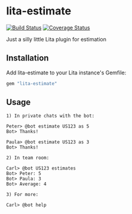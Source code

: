 # lita-estimate

[![Build Status](https://travis-ci.org/ingoweiss/lita-estimate.png?branch=master)](https://travis-ci.org/ingoweiss/lita-estimate)
[![Coverage Status](https://coveralls.io/repos/ingoweiss/lita-estimate/badge.png)](https://coveralls.io/r/ingoweiss/lita-estimate)

Just a silly little Lita plugin for estimation

## Installation

Add lita-estimate to your Lita instance's Gemfile:

``` ruby
gem "lita-estimate"
```

## Usage

```
1) In private chats with the bot:

Peter> @bot estimate US123 as 5
Bot> Thanks!

Paula> @bot estimate US123 as 3
Bot> Thanks!

2) In team room:

Carl> @bot US123 estimates
Bot> Peter: 5
Bot> Paula: 3
Bot> Average: 4

3) For more:

Carl> @bot help
```
